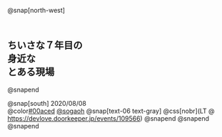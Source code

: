 @snap[north-west]
## <br>ちいさな７年目の<br>身近な<br>とある現場
@snapend

@snap[south]
2020/08/08  
@color[#00aced](@fa[twitter-square]) [@sogaoh](http://twitter.com/sogaoh)
@snap[text-06 text-gray]
@css[nobr](LT @ https://devlove.doorkeeper.jp/events/109566)
@snapend
@snapend
@snapend


